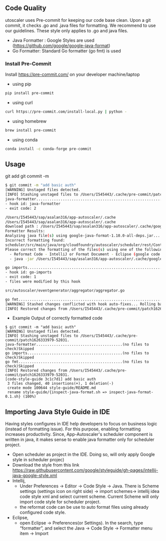 ## Code Quality
utoscaler uses Pre-commit for keeping our code base clean. Upon a git commit, it checks .go and .java files for formatting.
We recommend to use our guidelines. These style only applies to .go and java files.

- Java Formatter : Google Styles are used (https://github.com/google/google-java-format)
- Go Formatter:  Standard Go formatter (go fmt) is used

### Install Pre-Commit

Install https://pre-commit.com/ on your developer machine/laptop
- using pip
```bash
pip install pre-commit
```
- using curl
```bash
curl https://pre-commit.com/install-local.py | python -
```

- using homebrew
```bash
brew install pre-commit
```
- using conda 
```bash
conda install -c conda-forge pre-commit
```

## Usage
git add <files>
git commit -m <message>

```bash
$ git commit -m "add basic auth" 
[WARNING] Unstaged files detected.
[INFO] Stashing unstaged files to /Users/I545443/.cache/pre-commit/patch1626333779-50304.
java-formatter...........................................................Failed
- hook id: java-formatter
- exit code: 2

/Users/I545443/sap/asalan316/app-autoscaler/.cache
/Users/I545443/sap/asalan316/app-autoscaler/.cache
download path : /Users/I545443/sap/asalan316/app-autoscaler/.cache/google-java-format-1.10.0-all-deps.jar
Formatter Results:
Analyzing java file(s) using google-java-format-1.10.0-all-deps.jar...
Incorrect formatting found:
scheduler/src/main/java/org/cloudfoundry/autoscaler/scheduler/rest/ControllerExceptionHandler.java
Please correct the formatting of the files(s) using one of the following options:
  - Reformat Code - IntelliJ or Format Document - Eclipse (google code style required)
  - java -jar /Users/I545443/sap/asalan316/app-autoscaler/.cache/google-java-format-1.10.0-all-deps.jar -replace scheduler/src/main/java/org/cloudfoundry/autoscaler/scheduler/rest/ControllerExceptionHandler.java

go imports...............................................................Failed
- hook id: go-imports
- exit code: 1
- files were modified by this hook

src/autoscaler/eventgenerator/aggregator/aggregator.go

go fmt...................................................................Passed
[WARNING] Stashed changes conflicted with hook auto-fixes... Rolling back fixes...
[INFO] Restored changes from /Users/I545443/.cache/pre-commit/patch1626333779-50304.

```
- Example Output of correctly formatted code
```
$ git commit -m "add basic auth"                                                                            
[WARNING] Unstaged files detected.
[INFO] Stashing unstaged files to /Users/I545443/.cache/pre-commit/patch1626333979-52031.
java-formatter.......................................(no files to check)Skipped
go imports...........................................(no files to check)Skipped
go fmt...............................................(no files to check)Skipped
[INFO] Restored changes from /Users/I545443/.cache/pre-commit/patch1626333979-52031.
[code-style-guide 3c1c7d1] add basic auth
 3 files changed, 40 insertions(+), 1 deletion(-)
 create mode 100644 style-guide/README.md
 rename style-guide/{inspect-java-format.sh => inspect-java-format-0.1.sh} (100%)

```

## Importing Java Style Guide in IDE 
Having styles configures in IDE help developers to focus on business logic (instead of formatting issue). For this purpose, enabling formatting increases productivity.
Since, App-Autoscaler's scheduler component is written in java, it makes sense to enable java formatter only for scheduler project.

- Open scheduler as project in the IDE. Doing so, will only apply Google style in scheduler projec)
- Download the style from this link https://raw.githubusercontent.com/google/styleguide/gh-pages/intellij-java-google-style.xml
- Intellij,
  - Under Preferences -> Editor -> Code Style -> Java. There is Scheme settings (settings icon on right side) -> import schemes-> intellij idea code style xml and select current scheme. Current Scheme will only import code style for scheduler project.
  - the reformat code can be use to auto format files using already configured code style. 
- Eclipse,
    - open Eclipse -> Preferences(or Settings). In the search, type “formatter”, and select the Java -> Code Style -> Formatter menu item -> Import

